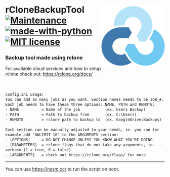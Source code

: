 <img align="right" width="200" src="./res/logo.png"></img>
rCloneBackupTool
[![Maintenance](https://img.shields.io/badge/Maintained%3F-yes-green.svg)](https://GitHub.com/Naereen/StrapDown.js/graphs/commit-activity)
[![made-with-python](https://img.shields.io/badge/Made%20with-Python-green.svg)](https://www.python.org/)
[![MIT license](https://img.shields.io/badge/License-MIT-green.svg)](https://lbesson.mit-license.org/)
===
### Backup tool made using rclone
For available cloud services and how to setup rclone check out: https://rclone.org/docs/
<br>
<br>
<br>
```
config.ini usage:
You can add as many jobs as you want. Section names needs to be JOB_#.
Each job needs to have these three options: NAME, PATH and REMOTE:
- NAME          = Name of the job           (ex. Users Backup)
- PATH          = Path to backup from       (ex. C:\Users)
- REMOTE        = rclone path to backup to  (ex. GoogleDrive:Backups)

Each section can be manually adjusted to your needs, ie. you can for example add 'BWLIMIT 10' to the ARGUMENTS section:
- [OPTIONS]     = DO NOT CHANGE UNLESS YOU KNOW WHAT YOU'RE DOING
- [PARAMETERS]  = rclone flags that do not take any arguments, ie. --verbose (1 = true, 0 = false)
- [ARGUMENTS]   = check out https://rclone.org/flags/ for more
```
---
You can use https://nssm.cc/ to run the script on boot.
